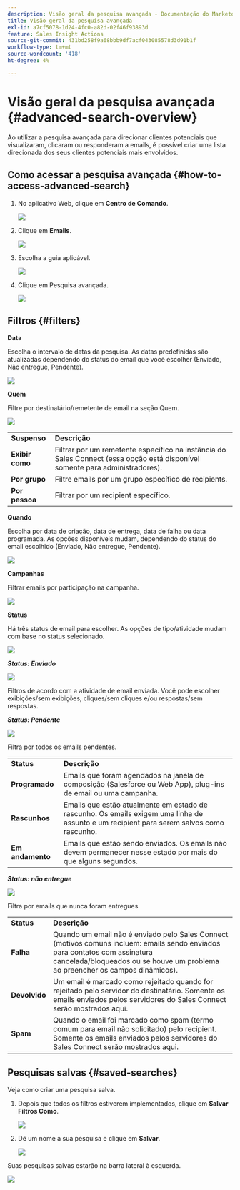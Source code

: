 ```yaml
---
description: Visão geral da pesquisa avançada - Documentação do Marketo - Documentação do produto
title: Visão geral da pesquisa avançada
exl-id: a7cf5078-1d24-4fc0-a82d-02f46f93893d
feature: Sales Insight Actions
source-git-commit: 431bd258f9a68bbb9df7acf043085578d3d91b1f
workflow-type: tm+mt
source-wordcount: '418'
ht-degree: 4%

---
```


# Visão geral da pesquisa avançada {#advanced-search-overview}

Ao utilizar a pesquisa avançada para direcionar clientes potenciais que visualizaram, clicaram ou responderam a emails, é possível criar uma lista direcionada dos seus clientes potenciais mais envolvidos.

## Como acessar a pesquisa avançada {#how-to-access-advanced-search}

1. No aplicativo Web, clique em **Centro de Comando**.

   ![](assets/advanced-search-overview-1.png)

1. Clique em **Emails**.

   ![](assets/advanced-search-overview-2.png)

1. Escolha a guia aplicável.

   ![](assets/advanced-search-overview-3.png)

1. Clique em Pesquisa avançada.

   ![](assets/advanced-search-overview-4.png)

## Filtros {#filters}

**Data**

Escolha o intervalo de datas da pesquisa. As datas predefinidas são atualizadas dependendo do status do email que você escolher (Enviado, Não entregue, Pendente).

![](assets/advanced-search-overview-5.png)

**Quem**

Filtre por destinatário/remetente de email na seção Quem.

![](assets/advanced-search-overview-6.png)

<table>
 <tr>
  <td><strong>Suspenso</strong></td>
  <td><strong>Descrição</strong></td>
 </tr>
 <tr>
  <td><strong>Exibir como</strong></td>
  <td>Filtrar por um remetente específico na instância do Sales Connect (essa opção está disponível somente para administradores).</td>
 </tr>
 <tr>
  <td><strong>Por grupo</strong></td>
  <td>Filtre emails por um grupo específico de recipients.</td>
 </tr>
 <tr>
  <td><strong>Por pessoa</strong></td>
  <td>Filtrar por um recipient específico.</td>
 </tr>
</table>

**Quando**

Escolha por data de criação, data de entrega, data de falha ou data programada. As opções disponíveis mudam, dependendo do status do email escolhido (Enviado, Não entregue, Pendente).

![](assets/advanced-search-overview-7.png)

**Campanhas**

Filtrar emails por participação na campanha.

![](assets/advanced-search-overview-8.png)

**Status**

Há três status de email para escolher. As opções de tipo/atividade mudam com base no status selecionado.

![](assets/advanced-search-overview-9.png)

_**Status: Enviado**_

![](assets/advanced-search-overview-10.png)

Filtros de acordo com a atividade de email enviada. Você pode escolher exibições/sem exibições, cliques/sem cliques e/ou respostas/sem respostas.

_**Status: Pendente**_

![](assets/advanced-search-overview-11.png)

Filtra por todos os emails pendentes.

<table>
 <tr>
  <td><strong>Status</strong></td>
  <td><strong>Descrição</strong></td>
 </tr>
 <tr>
  <td><strong>Programado</strong></td>
  <td>Emails que foram agendados na janela de composição (Salesforce ou Web App), plug-ins de email ou uma campanha.</td>
 </tr>
 <tr>
  <td><strong>Rascunhos</strong></td>
  <td>Emails que estão atualmente em estado de rascunho. Os emails exigem uma linha de assunto e um recipient para serem salvos como rascunho.</td>
 </tr>
 <tr>
  <td><strong>Em andamento</strong></td>
  <td>Emails que estão sendo enviados. Os emails não devem permanecer nesse estado por mais do que alguns segundos.</td>
 </tr>
</table>

_**Status: não entregue**_

![](assets/advanced-search-overview-12.png)

Filtra por emails que nunca foram entregues.

<table>
 <tr>
  <td><strong>Status</strong></td>
  <td><strong>Descrição</strong></td>
 </tr>
 <tr>
  <td><strong>Falha</strong></td>
  <td>Quando um email não é enviado pelo Sales Connect (motivos comuns incluem: emails sendo enviados para contatos com assinatura cancelada/bloqueados ou se houve um problema ao preencher os campos dinâmicos).</td>
 </tr>
 <tr>
  <td><strong>Devolvido</strong></td>
  <td>Um email é marcado como rejeitado quando for rejeitado pelo servidor do destinatário. Somente os emails enviados pelos servidores do Sales Connect serão mostrados aqui.</td>
 </tr>
 <tr>
  <td><strong>Spam</strong></td>
  <td>Quando o email foi marcado como spam (termo comum para email não solicitado) pelo recipient. Somente os emails enviados pelos servidores do Sales Connect serão mostrados aqui.</td>
 </tr>
</table>

## Pesquisas salvas {#saved-searches}

Veja como criar uma pesquisa salva.

1. Depois que todos os filtros estiverem implementados, clique em **Salvar Filtros Como**.

   ![](assets/advanced-search-overview-13.png)

1. Dê um nome à sua pesquisa e clique em **Salvar**.

   ![](assets/advanced-search-overview-14.png)

Suas pesquisas salvas estarão na barra lateral à esquerda.

![](assets/advanced-search-overview-15.png)
